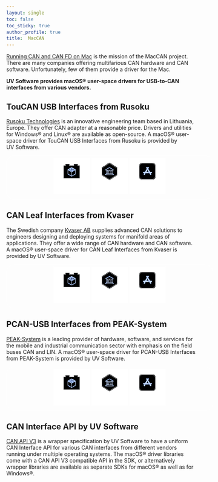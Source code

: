 ```yaml
---
layout: single
toc: false
toc_sticky: true
author_profile: true
title:  MacCAN
---
```

[Running CAN and CAN FD on Mac](/) is the mission of the MacCAN project.
There are many companies offering multifarious CAN hardware and CAN software.
Unfortunately, few of them provide a driver for the Mac.

**UV&nbsp;Software provides macOS&reg; user-space drivers for USB-to-CAN interfaces from various vendors.**

## TouCAN USB Interfaces from Rusoku
[Rusoku Technologies](https://rusoku.com) is an innovative engineering team based in Lithuania, Europe.
They offer CAN adapter at a reasonable price.
Drivers and utilities for Windows® and Linux® are available as open-source.
A macOS&reg; user-space driver for TouCAN USB Interfaces from Rusoku is provided by UV&nbsp;Software.

<div style="display: block; text-align: center;">
  <div style="width: 100%; padding-left: 20px; padding-right: 20px; padding-top: 5px; padding-bottom: 10px; border-width: 1px; border-style: solid; border-color: #FFFFFF; border-radius: 20px;">
      <a href="/drivers/RusokuCAN/" title="macOS&reg; Driver for TouCAN USB Interfaces"><img src="/assets/images/driver_icon.png" alt="MacCAN-TouCAN Driver" /></a>
      <a href="/wrapper/RusokuCAN/" title="CAN API V3 Wrapper Library for TouCAN USB Interfaces"><img src="/assets/images/wrapper_icon.png" alt="MacCAN-TouCAN Wrapper" /></a>
      <a href="https://github.com/mac-can/RusokuCAN.swift" title="Swift Demo Program for Rusoku TouCAN USB Interfaces (macOS&reg;"><img src="/assets/images/apps_icon.png" alt="RusokuCAN.swift" /></a>
  </div>
</div>

## CAN Leaf Interfaces from Kvaser
The Swedish company [Kvaser AB](https://kvaser.com) supplies advanced CAN solutions to engineers designing and deploying systems for manifold areas of applications.
They offer a wide range of CAN hardware and CAN software.
A macOS&reg; user-space driver for CAN Leaf Interfaces from Kvaser is provided by UV&nbsp;Software.

<div style="display: block; text-align: center;">
  <div style="width: 100%; padding-left: 20px; padding-right: 20px; padding-top: 5px; padding-bottom: 10px; border-width: 1px; border-style: solid; border-color: #FFFFFF; border-radius: 20px;">
      <a href="/drivers/KvaserCAN/" title="macOS&reg; Driver for CAN Leaf Interfaces"><img src="/assets/images/driver_icon.png" alt="MacCAN-KvaserCAN Driver" /></a>
      <a href="/wrapper/KvaserCAN/" title="CAN API V3 Wrapper Library for CAN Leaf Interfaces"><img src="/assets/images/wrapper_icon.png" alt="MacCAN-KvaserCAN Wrapper" /></a>
      <a href="https://github.com/mac-can/SwiftCAN-KvaserCAN" title="Swift Demo Program for Kvaser CAN Leaf Interfaces (macOS&reg;"><img src="/assets/images/apps_icon.png" alt="SwiftCAN-KvaserCAN" /></a>
  </div>
</div>

## PCAN-USB Interfaces from PEAK-System
[PEAK-System](https://www.peak-system.com) is a leading provider of hardware, software, and services for the mobile and industrial communication sector with emphasis on the field buses CAN and LIN.
A macOS&reg; user-space driver for PCAN-USB Interfaces from PEAK-System is provided by UV&nbsp;Software.

<div style="display: block; text-align: center;">
  <div style="width: 100%; padding-left: 20px; padding-right: 20px; padding-top: 5px; padding-bottom: 10px; border-width: 1px; border-style: solid; border-color: #FFFFFF; border-radius: 20px;">
      <a href="/drivers/libPCBUSB.html" title="macOS&reg; Driver for PCAN-USB Interfaces"><img src="/assets/images/driver_icon.png" alt="PCBUSB-Library" /></a>
      <a href="/wrapper/PCANBasic/" title="CAN API V3 Wrapper Library for PCAN-USB Interfaces"><img src="/assets/images/wrapper_icon.png" alt="PCBUSB-Wrapper" /></a>
      <a href="/apps/demo/PCBUSB-Monitor.html" title="CAN Monitor App for macOS&reg; (Demo)"><img src="/assets/images/apps_icon.png" alt="PCBUSB-Monitor" /></a>
  </div>
</div>

## CAN Interface API by UV&nbsp;Software

[CAN&nbsp;API&nbsp;V3](/wrapper/canapi-v3/) is a wrapper specification by UV&nbsp;Software to have a uniform CAN Interface API for various CAN interfaces from different vendors running under multiple operating systems.
The macOS&reg; driver libraries come with a CAN&nbsp;API&nbsp;V3 compatible API in the SDK,
or alternatively wrapper libraries are available as separate SDKs for macOS&reg; as well as for Windows&reg;.

<!-- div style="display: block; text-align: center;">
  <div style="width: 100%; padding-left: 20px; padding-right: 20px; padding-top: 5px; padding-bottom: 10px; border-width: 1px; border-style: solid; border-color: #FFFFFF; border-radius: 20px;">
      <img src="/assets/images/wiki_icon.png" alt="MacCAN-Wiki" />
      <img src="/assets/images/library_icon_na.png" alt="MacCAN-Library" />
      <img src="/assets/images/apps_icon_na.png" alt="MacCAN-Monitor" />
  </div>
</div -->
